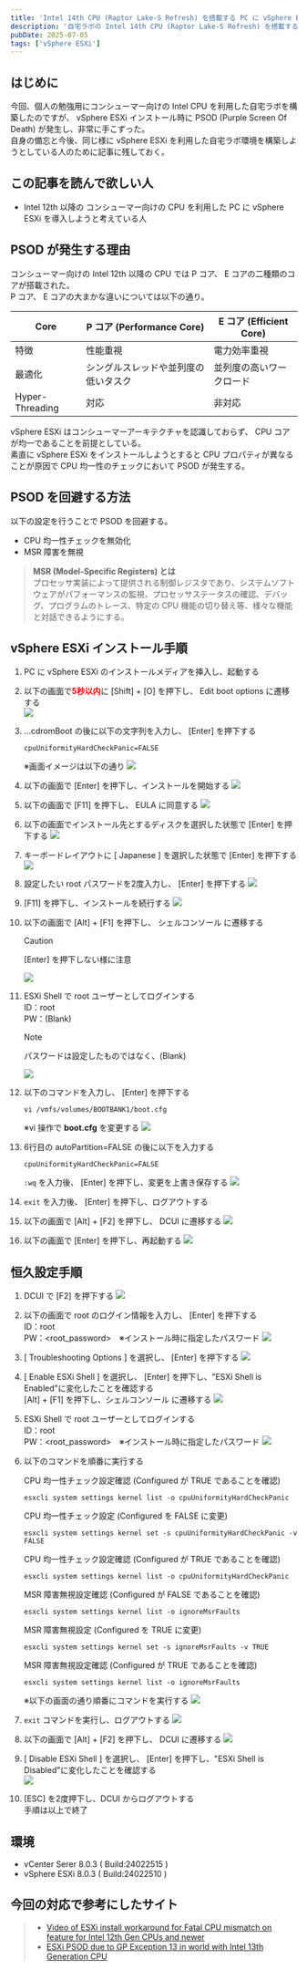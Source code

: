 ```yaml
---
title: 'Intel 14th CPU (Raptor Lake-S Refresh) を搭載する PC に vSphere ESXi 8.0 U3 をインストール'
description: '自宅ラボの Intel 14th CPU (Raptor Lake-S Refresh) を搭載する PC に vSphere ESXi 8.0 U3 をインストールする。'
pubDate: 2025-07-05
tags: ['vSphere ESXi']
---
```

## はじめに
今回、個人の勉強用にコンシューマー向けの Intel CPU を利用した自宅ラボを構築したのですが、 vSphere ESXi インストール時に PSOD (Purple Screen Of Death) が発生し、非常に手こずった。  
自身の備忘と今後、同じ様に vSphere ESXi を利用した自宅ラボ環境を構築しようとしている人のために記事に残しておく。

## この記事を読んで欲しい人
* Intel 12th 以降の コンシューマー向けの CPU を利用した PC に vSphere ESXi を導入しようと考えている人

## PSOD が発生する理由
コンシューマー向けの Intel 12th 以降の CPU では P コア、 E コアの二種類のコアが搭載された。  
P コア、 E コアの大まかな違いについては以下の通り。

| Core | P コア (Performance Core) | E コア (Efficient Core) |
| --- | --- | --- | 
| 特徴 | 性能重視 | 電力効率重視 |
| 最適化 | シングルスレッドや並列度の低いタスク | 並列度の高いワークロード |
| Hyper-Threading | 対応 | 非対応 |

vSphere ESXi はコンシューマーアーキテクチャを認識しておらず、 CPU コアが均一であることを前提としている。  
素直に vSphere ESXi をインストールしようとすると CPU プロパティが異なることが原因で CPU 均一性のチェックにおいて PSOD が発生する。

## PSOD を回避する方法
以下の設定を行うことで PSOD を回避する。  
* CPU 均一性チェックを無効化
* MSR 障害を無視

> **MSR (Model-Specific Registers) とは**  
> プロセッサ実装によって提供される制御レジスタであり、システムソフトウェアがパフォーマンスの監視、プロセッサステータスの確認、デバッグ、プログラムのトレース、特定の CPU 機能の切り替え等、様々な機能と対話できるようにする。

## vSphere ESXi インストール手順
1. PC に vSphere ESXi のインストールメディアを挿入し、起動する

1. 以下の画面で<b><span style="color: red; ">5秒以内</span></b>に [Shift] + [O] を押下し、 Edit boot options に遷移する  
    ![](/images/intel-14th-cpu-vsphere-esxi-803-install-01/ws000020.webp)

1. …cdromBoot の後に以下の文字列を入力し、 [Enter] を押下する
    ```shell
    cpuUniformityHardCheckPanic=FALSE
    ```
    ※画面イメージは以下の通り
    ![](/images/intel-14th-cpu-vsphere-esxi-803-install-01/ws000021.webp)

1. 以下の画面で [Enter] を押下し、インストールを開始する
    ![](/images/intel-14th-cpu-vsphere-esxi-803-install-01/ws000024.webp)

1. 以下の画面で [F11] を押下し、 EULA に同意する
    ![](/images/intel-14th-cpu-vsphere-esxi-803-install-01/ws000025.webp)

1. 以下の画面でインストール先とするディスクを選択した状態で [Enter] を押下する
    ![](/images/intel-14th-cpu-vsphere-esxi-803-install-01/ws000027.webp)

1. キーボードレイアウトに [ Japanese ] を選択した状態で [Enter] を押下する
    ![](/images/intel-14th-cpu-vsphere-esxi-803-install-01/ws000028.webp)

1. 設定したい root パスワードを2度入力し、 [Enter] を押下する
    ![](/images/intel-14th-cpu-vsphere-esxi-803-install-01/ws000029.webp)

1. [F11] を押下し、インストールを続行する
    ![](/images/intel-14th-cpu-vsphere-esxi-803-install-01/ws000030.webp)

1. 以下の画面で [Alt] + [F1] を押下し、 シェルコンソール に遷移する  
    > [!CAUTION]
    > [Enter] を押下しない様に注意

    ![](/images/intel-14th-cpu-vsphere-esxi-803-install-01/ws000032.webp)

1. ESXi Shell で root ユーザーとしてログインする  
    ID：root  
    PW：(Blank)  
    > [!NOTE]
    > パスワードは設定したものではなく、(Blank)

    ![](/images/intel-14th-cpu-vsphere-esxi-803-install-01/ws000035.webp)

1. 以下のコマンドを入力し、 [Enter] を押下する
    ```shell
    vi /vmfs/volumes/BOOTBANK1/boot.cfg
    ```
    ※vi 操作で **boot.cfg** を変更する
    ![](/images/intel-14th-cpu-vsphere-esxi-803-install-01/ws000037.webp)

1. 6行目の autoPartition=FALSE の後に以下を入力する
    ```shell
    cpuUniformityHardCheckPanic=FALSE
    ```
    `:wq` を入力後、 [Enter] を押下し、変更を上書き保存する
    ![](/images/intel-14th-cpu-vsphere-esxi-803-install-01/ws000037.webp)

1. `exit` を入力後、 [Enter] を押下し、ログアウトする

1. 以下の画面で [Alt] + [F2] を押下し、 DCUI に遷移する
    ![](/images/intel-14th-cpu-vsphere-esxi-803-install-01/ws000044.webp)

1. 以下の画面で [Enter] を押下し、再起動する
    ![](/images/intel-14th-cpu-vsphere-esxi-803-install-01/ws000045.webp)

## 恒久設定手順
1. DCUI で [F2] を押下する
    ![](/images/intel-14th-cpu-vsphere-esxi-803-install-01/ws000047.webp)

1. 以下の画面で root のログイン情報を入力し、 [Enter] を押下する  
    ID：root  
    PW：<root_password>　※インストール時に指定したパスワード
    ![](/images/intel-14th-cpu-vsphere-esxi-803-install-01/ws000048.webp)

1. [ Troubleshooting Options ] を選択し、 [Enter] を押下する
    ![](/images/intel-14th-cpu-vsphere-esxi-803-install-01/ws000049.webp)

1. [ Enable ESXi Shell ] を選択し、 [Enter] を押下し、"ESXi Shell is Enabled"に変化したことを確認する  
    [Alt] + [F1] を押下し、シェルコンソール に遷移する
    ![](/images/intel-14th-cpu-vsphere-esxi-803-install-01/ws000050.webp)

1. ESXi Shell で root ユーザーとしてログインする  
    ID：root  
    PW：<root_password>　※インストール時に指定したパスワード
    ![](/images/intel-14th-cpu-vsphere-esxi-803-install-01/ws000053.webp)

1. 以下のコマンドを順番に実行する
    
    CPU 均一性チェック設定確認 (Configured が TRUE であることを確認)
    ```shell
    esxcli system settings kernel list -o cpuUniformityHardCheckPanic
    ``` 
    CPU 均一性チェック設定 (Configured を FALSE に変更)
    ```shell
    esxcli system settings kernel set -s cpuUniformityHardCheckPanic -v FALSE
    ```
    CPU 均一性チェック設定確認 (Configured が TRUE であることを確認)
    ```shell
    esxcli system settings kernel list -o cpuUniformityHardCheckPanic
    ```
    MSR 障害無視設定確認 (Configured が FALSE であることを確認)
    ```shell
    esxcli system settings kernel list -o ignoreMsrFaults
    ```
    MSR 障害無視設定 (Configured を TRUE に変更)
    ```shell
    esxcli system settings kernel set -s ignoreMsrFaults -v TRUE
    ```
    MSR 障害無視設定確認 (Configured が TRUE であることを確認)
    ```shell
    esxcli system settings kernel list -o ignoreMsrFaults
    ```
    ※以下の画面の通り順番にコマンドを実行する
    ![](/images/intel-14th-cpu-vsphere-esxi-803-install-01/ws000065.webp)

1. `exit` コマンドを実行し、ログアウトする
    ![](/images/intel-14th-cpu-vsphere-esxi-803-install-01/ws000066.webp)

1. 以下の画面で [Alt] + [F2] を押下し、 DCUI に遷移する
    ![](/images/intel-14th-cpu-vsphere-esxi-803-install-01/ws000044.webp)

1. [ Disable ESXi Shell ] を選択し、 [Enter] を押下し、"ESXi Shell is Disabled"に変化したことを確認する  
    ![](/images/intel-14th-cpu-vsphere-esxi-803-install-01/ws000069.webp)

1. [ESC] を2度押下し、DCUI からログアウトする  
    手順は以上で終了

## 環境
* vCenter Serer 8.0.3 ( Build\:24022515 )
* vSphere ESXi 8.0.3 ( Build\:24022510 )

## 今回の対応で参考にしたサイト
> * [Video of ESXi install workaround for Fatal CPU mismatch on feature for Intel 12th Gen CPUs and newer](https://williamlam.com/2023/01/video-of-esxi-install-workaround-for-fatal-cpu-mismatch-on-feature-for-intel-12th-gen-cpus-and-newer.html)
> * [ESXi PSOD due to GP Exception 13 in world with Intel 13th Generation CPU](https://williamlam.com/2023/04/esxi-psod-due-to-gp-exception-13-in-world-with-intel-13th-generation-cpu.html)
